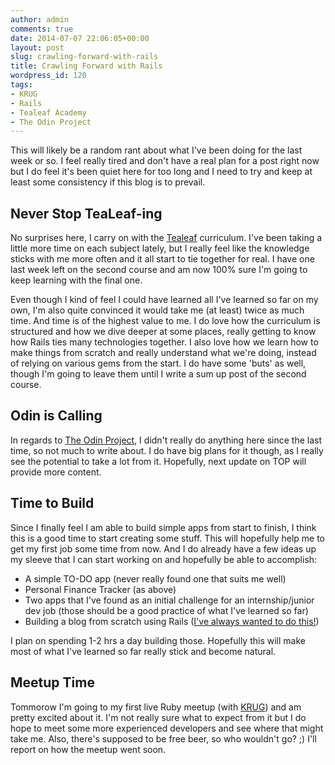 ```yaml
---
author: admin
comments: true
date: 2014-07-07 22:06:05+00:00
layout: post
slug: crawling-forward-with-rails
title: Crawling Forward with Rails
wordpress_id: 120
tags:
- KRUG
- Rails
- Tealeaf Academy
- The Odin Project
---
```


This will likely be a random rant about what I've been doing for the last week or so. I feel really tired and don't have a real plan for a post right now but I do feel it's been quiet here for too long and I need to try and keep at least some consistency if this blog is to prevail.



## Never Stop TeaLeaf-ing



No surprises here, I carry on with the [Tealeaf](http://www.gotealeaf.com) curriculum. I've been taking a little more time on each subject lately, but I really feel like the knowledge sticks with me more often and it all start to tie together for real. I have one last week left on the second course and am now 100% sure I'm going to keep learning with the final one.

Even though I kind of feel I could have learned all I've learned so far on my own, I'm also quite convinced it would take me (at least) twice as much time. And time is of the highest value to me. I do love how the curriculum is structured and how we dive deeper at some places, really getting to know how Rails ties many technologies together. I also love how we learn how to make things from scratch and really understand what we're doing, instead of relying on various gems from the start. I do have some 'buts' as well, though I'm going to leave them until I write a sum up post of the second course.



## Odin is Calling



In regards to [The Odin Project](http://www.theodinproject.com/), I didn't really do anything here since the last time, so not much to write about. I do have big plans for it though, as I really see the potential to take a lot from it. Hopefully, next update on TOP will provide more content.



## Time to Build



Since I finally feel I am able to build simple apps from start to finish, I think this is a good time to start creating some stuff. This will hopefully help me to get my first job some time from now. And I do already have a few ideas up my sleeve that I can start working on and hopefully be able to accomplish:

* A simple TO-DO app (never really found one that suits me well)
* Personal Finance Tracker (as above)
* Two apps that I've found as an initial challenge for an internship/junior dev job (those should be a good practice of what I've learned so far)
* Building a blog from scratch using Rails ([I've always wanted to do this!](http://www.webdeveloperfromscratch.com/blog/1st-project-lets-go/))


I plan on spending 1-2 hrs a day building those. Hopefully this will make most of what I've learned so far really stick and become natural.



## Meetup Time



Tommorow I'm going to my first live Ruby meetup (with [KRUG](http://www.meetup.com/Krakow-Ruby-Users-Group/)) and am pretty excited about it. I'm not really sure what to expect from it but I do hope to meet some more experienced developers and see where that might take me. Also, there's supposed to be free beer, so who wouldn't go? ;) I'll report on how the meetup went soon.
